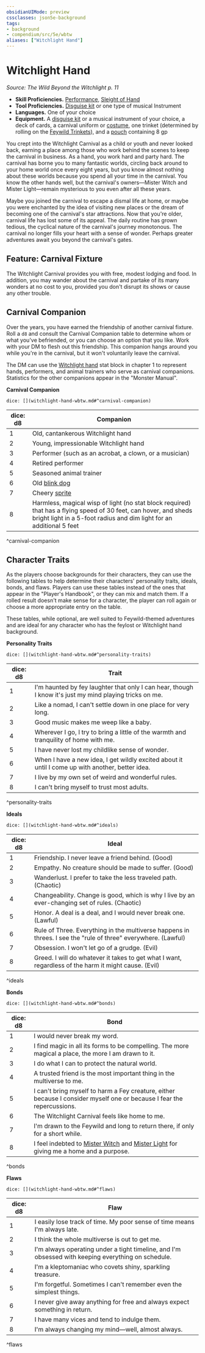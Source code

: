 ```yaml
---
obsidianUIMode: preview
cssclasses: json5e-background
tags:
- background
- compendium/src/5e/wbtw
aliases: ["Witchlight Hand"]
---
```

# Witchlight Hand
*Source: The Wild Beyond the Witchlight p. 11*  

- **Skill Proficiencies.** [Performance](/Systems/5e/rules/skills.md#Performance), [Sleight of Hand](/Systems/5e/rules/skills.md#Sleight%20of%20Hand)  
- **Tool Proficiencies.** [Disguise kit](/Systems/5e/items/disguise-kit.md) or one type of musical Instrument  
- **Languages.** One of your choice  
- **Equipment.** A [disguise kit](/Systems/5e/items/disguise-kit.md) or a musical instrument of your choice, a deck of cards, a carnival uniform or [costume](/Systems/5e/items/costume-clothes.md), one trinket (determined by rolling on the [Feywild Trinkets](/Systems/5e/items/feywild-trinket-wbtw.md)), and a [pouch](/Systems/5e/items/pouch.md) containing 8 gp  

You crept into the Witchlight Carnival as a child or youth and never looked back, earning a place among those who work behind the scenes to keep the carnival in business. As a hand, you work hard and party hard. The carnival has borne you to many fantastic worlds, circling back around to your home world once every eight years, but you know almost nothing about these worlds because you spend all your time in the carnival. You know the other hands well, but the carnival's owners—Mister Witch and Mister Light—remain mysterious to you even after all these years.

Maybe you joined the carnival to escape a dismal life at home, or maybe you were enchanted by the idea of visiting new places or the dream of becoming one of the carnival's star attractions. Now that you're older, carnival life has lost some of its appeal. The daily routine has grown tedious, the cyclical nature of the carnival's journey monotonous. The carnival no longer fills your heart with a sense of wonder. Perhaps greater adventures await you beyond the carnival's gates.

## Feature: Carnival Fixture

The Witchlight Carnival provides you with free, modest lodging and food. In addition, you may wander about the carnival and partake of its many wonders at no cost to you, provided you don't disrupt its shows or cause any other trouble.

## Carnival Companion

Over the years, you have earned the friendship of another carnival fixture. Roll a `d8` and consult the Carnival Companion table to determine whom or what you've befriended, or you can choose an option that you like. Work with your DM to flesh out this friendship. This companion hangs around you while you're in the carnival, but it won't voluntarily leave the carnival.

The DM can use the [Witchlight hand](/Systems/5e/bestiary/humanoid/witchlight-hand-medium-wbtw.md) stat block in chapter 1 to represent hands, performers, and animal trainers who serve as carnival companions. Statistics for the other companions appear in the "Monster Manual".

**Carnival Companion**

`dice: [](witchlight-hand-wbtw.md#^carnival-companion)`

| dice: d8 | Companion |
|----------|-----------|
| 1 | Old, cantankerous Witchlight hand |
| 2 | Young, impressionable Witchlight hand |
| 3 | Performer (such as an acrobat, a clown, or a musician) |
| 4 | Retired performer |
| 5 | Seasoned animal trainer |
| 6 | Old [blink dog](/Systems/5e/bestiary/fey/blink-dog.md) |
| 7 | Cheery [sprite](/Systems/5e/bestiary/fey/sprite.md) |
| 8 | Harmless, magical wisp of light (no stat block required) that has a flying speed of 30 feet, can hover, and sheds bright light in a 5-foot radius and dim light for an additional 5 feet |
^carnival-companion

## Character Traits

As the players choose backgrounds for their characters, they can use the following tables to help determine their characters' personality traits, ideals, bonds, and flaws. Players can use these tables instead of the ones that appear in the "Player's Handbook", or they can mix and match them. If a rolled result doesn't make sense for a character, the player can roll again or choose a more appropriate entry on the table.

These tables, while optional, are well suited to Feywild-themed adventures and are ideal for any character who has the feylost or Witchlight hand background.

**Personality Traits**

`dice: [](witchlight-hand-wbtw.md#^personality-traits)`

| dice: d8 | Trait |
|----------|-------|
| 1 | I'm haunted by fey laughter that only I can hear, though I know it's just my mind playing tricks on me. |
| 2 | Like a nomad, I can't settle down in one place for very long. |
| 3 | Good music makes me weep like a baby. |
| 4 | Wherever I go, I try to bring a little of the warmth and tranquility of home with me. |
| 5 | I have never lost my childlike sense of wonder. |
| 6 | When I have a new idea, I get wildly excited about it until I come up with another, better idea. |
| 7 | I live by my own set of weird and wonderful rules. |
| 8 | I can't bring myself to trust most adults. |
^personality-traits

**Ideals**

`dice: [](witchlight-hand-wbtw.md#^ideals)`

| dice: d8 | Ideal |
|----------|-------|
| 1 | Friendship. I never leave a friend behind. (Good) |
| 2 | Empathy. No creature should be made to suffer. (Good) |
| 3 | Wanderlust. I prefer to take the less traveled path. (Chaotic) |
| 4 | Changeability. Change is good, which is why I live by an ever-changing set of rules. (Chaotic) |
| 5 | Honor. A deal is a deal, and I would never break one. (Lawful) |
| 6 | Rule of Three. Everything in the multiverse happens in threes. I see the "rule of three" everywhere. (Lawful) |
| 7 | Obsession. I won't let go of a grudge. (Evil) |
| 8 | Greed. I will do whatever it takes to get what I want, regardless of the harm it might cause. (Evil) |
^ideals

**Bonds**

`dice: [](witchlight-hand-wbtw.md#^bonds)`

| dice: d8 | Bond |
|----------|------|
| 1 | I would never break my word. |
| 2 | I find magic in all its forms to be compelling. The more magical a place, the more I am drawn to it. |
| 3 | I do what I can to protect the natural world. |
| 4 | A trusted friend is the most important thing in the multiverse to me. |
| 5 | I can't bring myself to harm a Fey creature, either because I consider myself one or because I fear the repercussions. |
| 6 | The Witchlight Carnival feels like home to me. |
| 7 | I'm drawn to the Feywild and long to return there, if only for a short while. |
| 8 | I feel indebted to [Mister Witch](/Systems/5e/bestiary/npc/mister-witch-wbtw.md) and [Mister Light](/Systems/5e/bestiary/npc/mister-light-wbtw.md) for giving me a home and a purpose. |
^bonds

**Flaws**

`dice: [](witchlight-hand-wbtw.md#^flaws)`

| dice: d8 | Flaw |
|----------|------|
| 1 | I easily lose track of time. My poor sense of time means I'm always late. |
| 2 | I think the whole multiverse is out to get me. |
| 3 | I'm always operating under a tight timeline, and I'm obsessed with keeping everything on schedule. |
| 4 | I'm a kleptomaniac who covets shiny, sparkling treasure. |
| 5 | I'm forgetful. Sometimes I can't remember even the simplest things. |
| 6 | I never give away anything for free and always expect something in return. |
| 7 | I have many vices and tend to indulge them. |
| 8 | I'm always changing my mind—well, almost always. |
^flaws